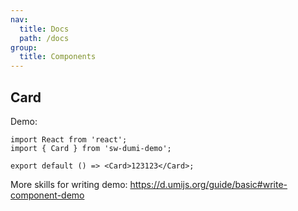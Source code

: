 ```yaml
---
nav:
  title: Docs
  path: /docs
group:
  title: Components
---
```


## Card

Demo:

```tsx
import React from 'react';
import { Card } from 'sw-dumi-demo';

export default () => <Card>123123</Card>;
```

More skills for writing demo: https://d.umijs.org/guide/basic#write-component-demo
